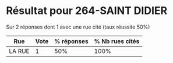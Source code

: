 # Résultat pour 264-SAINT DIDIER

Sur 2 réponses dont 1 avec une rue cité (taux réussite 50%)

| Rue | Vote | % réponses | % Nb rues cités|
|-----|------|------------|----------------|
| LA RUE | 1 | 50% | 100%|

